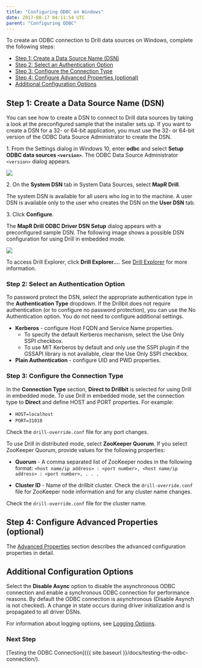```yaml
---
title: "Configuring ODBC on Windows"
date: 2017-08-17 04:11:54 UTC
parent: "Configuring ODBC"
---
```

To create an ODBC connection to Drill data sources on Windows, complete the following steps:

  * [Step 1: Create a Data Source Name (DSN)]({{site.baseurl}}/docs/configuring-odbc-on-windows/#step-1:-create-a-data-source-name-(dsn))
  * [Step 2: Select an Authentication Option]({{site.baseurl}}/docs/configuring-odbc-on-windows/#step-2:-select-an-authentication-option)  
  * [Step 3: Configure the Connection Type]({{site.baseurl}}/docs/configuring-odbc-on-windows/#step-3:-configure-the-connection-type)  
  * [Step 4: Configure Advanced Properties (optional)]({{site.baseurl}}/docs/configuring-odbc-on-windows/#step-4:-configure-advanced-properties-(optional))  
  * [Additional Configuration Options]({{site.baseurl}}/docs/configuring-odbc-on-windows/#additional-configuration-options)

## Step 1: Create a Data Source Name (DSN) 

You can see how to create a DSN to connect to Drill data sources by taking a look at the preconfigured sample that the installer sets up. If you want to create a DSN for a 32- or 64-bit application, you must use the 32- or 64-bit
version of the ODBC Data Source Administrator to create the DSN.

1\. From the Settings dialog in Windows 10, enter **odbc** and select **Setup ODBC data sources `<version>`**. The ODBC Data Source Administrator `<version>` dialog appears.   

![](http://i.imgur.com/uK42pUe.png)



2\. On the **System DSN** tab in System Data Sources, select **MapR Drill**.  

   The system DSN is available for all users who log in to the machine. A user DSN is available only to the user who creates the DSN on the **User DSN** tab. 
 
3\. Click **Configure**.  
  
   The **MapR Drill ODBC Driver DSN Setup** dialog appears with a preconfigured sample DSN. The following image shows a possible DSN configuration for using Drill in embedded mode.  


![](http://i.imgur.com/f9Avhcz.png) 

   To access Drill Explorer, click **Drill Explorer...**. See [Drill Explorer]({{site.baseurl}}/docs/drill-explorer-introduction/) for more information.
   
### Step 2: Select an Authentication Option
To password protect the DSN, select the appropriate authentication type in the **Authentication Type** dropdown.  If the Drillbit does not require authentication (or to configure no password protection), you can use the No Authentication option. You do not need to configure additional settings.

* **Kerberos** - configure Host FQDN and Service Name properties.
	* To specify the default Kerberos mechanism, select the Use Only SSPI checkbox.
	* To use MIT Kerberos by default and only use the SSPI plugin if the GSSAPI library is not available, clear the Use Only SSPI checkbox.
* **Plain Authentication** - configure UID and PWD properties. 

### Step 3: Configure the Connection Type
In the **Connection Type** section, **Direct to Drillbit** is selected for using Drill in embedded mode. To use Drill in embedded mode, set the connection type to **Direct** and define HOST and PORT properties. For example:

* `HOST=localhost`  
* `PORT=31010`

Check the `drill-override.conf` file for any port changes. 

To use Drill in distributed mode, select **ZooKeeper Quorum**. If you select ZooKeeper Quorum, provide values for the following properties:

* **Quorum** - 
  A comma separated list of ZooKeeper nodes in the following format:
  `<host name/ip address> : <port number>, <host name/ip address> : <port number>, . . .`

* **Cluster ID** - 
  Name of the drillbit cluster. Check the `drill-override.conf` file for ZooKeeper node information and for any cluster name changes.

 Check the `drill-override.conf` file for the cluster name.  

## Step 4: Configure Advanced Properties (optional)


The [Advanced Properties]({{site.baseurl}}/docs/odbc-configuration-reference/) section describes the advanced configuration properties in detail.  

## Additional Configuration Options

Select the **Disable Async** option to disable the asynchronous ODBC connection and enable a synchronous ODBC connection for performance reasons. By default the ODBC connection is asynchronous (Disable Asynch is not checked). A change in state occurs during driver initialization and is propagated to all driver DSNs.

For information about logging options, see [Logging Options]({{site.baseurl}}/docs/odbc-configuration-reference/#logging-options).

### Next Step

[Testing the ODBC Connection]({{ site.baseurl }}/docs/testing-the-odbc-connection/).
